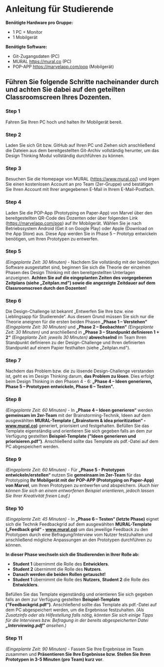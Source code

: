 

# **Anleitung für Studierende**

**Benötigte Hardware pro Gruppe:**
* 1 PC + Monitor
* 1 Mobilgerät

**Benötigte Software:**
* Git-Zugangsdaten (PC)
* MURAL https://mural.co (PC)
* POP-APP https://marvelapp.com/pop (Mobilgerät)


## Führen Sie folgende Schritte nacheinander durch und achten Sie dabei auf den geteilten Classroomscreen Ihres Dozenten.

### Step 1
Fahren Sie Ihren PC hoch und halten Ihr Mobilgerät bereit.

### Step 2
Laden Sie sich Git bzw. GitHub auf Ihren PC und Ziehen sich anschließend die Dateien aus dem bereitgestellten Git-Archiv vollständig herunter, um das Design Thinking Modul vollständig durchführen zu können.

### Step 3
Besuchen Sie die Homepage von MURAL (https://www.mural.co/) und legen Sie einen kostenlosen Account an pro Team (2er-Gruppe) und bestätigen Sie Ihren Account mit Ihrer angegebenen E-Mail in Ihrem E-Mail-Postfach.

### Step 4
Laden Sie die POP-App (Prototyping on Paper-App) von Marvel über den bereitgestellten QR-Code des Dozenten oder über folgenden Link (https://marvelapp.com/pop) auf Ihr Mobilgerät.
Wählen Sie je nach Betriebssystem Android (Get it on Google Play) oder Apple (Download on the App Store) aus. Diese App werden Sie in Phase 5 – Prototyp entwickeln benötigen, um Ihren Prototypen zu entwerfen.

### Step 5
*(Eingeplante Zeit: 30 Minuten)* - Nachdem Sie vollständig  mit der benötigten Software ausgestattet sind, beginnen Sie sich die Theorie der einzelnen Phasen des Design Thinking mit den bereitgestellten Unterlagen anzueignen. 
**Achten Sie auf die eingeplanten Zeiten des vorgegebenen Zeitplans (siehe „Zeitplan.md") sowie die angezeigte Zeitdauer auf dem Classroomscreen durch den Dozenten!**

### Step 6
Die Design-Challenge ist bekannt „Entwerfen Sie Ihre bzw. eine Lieblingsapp für Studierende“. 
Aus diesem Grund müssen Sie sich nur die Theorie aneignen für die ersten beiden Phasen **„Phase 1 – Verstehen“** *(Eingeplante Zeit: 30 Minuten)* und **„Phase 2 – Beobachten“** *(Eingeplante Zeit: 30 Minuten)* und anschließend in **„Phase 3 – Standpunkt definieren 1 + 2“** *(Eingeplante Zeit: jeweils 30 Minuten)* **abwechselnd** im Team Ihren Standpunkt definieren zu der Design-Challenge und Ihren definierten Standpunkt auf einem Papier festhalten (siehe „Zeitplan.md").

### Step 7
Nachdem das Problem bzw. die zu lösende Design-Challenge verstanden ist, geht es im Design Thinking darum, **das Problem zu lösen**. 
Dies erfolgt beim Design Thinking in den Phasen 4 - 6: **„Phase 4 – Ideen generieren, Phase 5 – Prototypen entwickeln, Phase 6 – Testen".**

### Step 8
*(Eingeplante Zeit: 60 Minuten)* - In **„Phase 4 – Ideen generieren“** werden **gemeinsam im 2er-Team** mit der Brainstorming-Technik, Ideen auf dem ausgewählten **MURAL-Template („Brainstorm & idea prioritization“ - www.mural.co)** generiert, priorisiert und festgehalten. 
Befüllen Sie das Template eigenständig und orientieren Sie sich gegeben falls an dem zur Verfügung gestellten **Beispiel-Template ("Ideen generieren und priorisieren.pdf“)**.
Anschließend sollte das Template als pdf.-Datei auf dem PC abgespeichert werden.

### Step 9
*(Eingeplante Zeit: 60 Minuten)* - Für **„Phase 5 - Prototypen entwickeln/erstellen“** nutzen Sie **gemeinsam im 2er-Team** für das Prototyping **Ihr Mobilgerät mit der POP-APP (Prototyping on Paper-App) von Marvel**, um Ihren Prototypen zu entwerfen und abspeichern. *(Auch hier können Sie sich an einem entworfenen Beispiel orientieren, jedoch lassen Sie Ihrer Kreativität freien Lauf.)*

### Step 10
*(Eingeplante Zeit: 45 Minuten)* - In **„Phase 6 – Testen“ (letzte Phase)** eignet sich die Technik Feedbackgrid auf dem ausgewählten **MURAL-Template („Feedback grid“ - www.mural.co)** um das jeweilige Feedback zu den Prototypen durch eine Befragung/Interview vom Nutzer festzuhalten und anschließend mögliche Anpassungen an den Prototypen durchführen zu können.

**In dieser Phase wechseln sich die Studierenden in Ihrer Rolle ab:** 
* **Student 1** übernimmt die Rolle des **Entwicklers**.
* **Student 2** übernimmt die Rolle des **Nutzers**.
* **Danach werden die beiden Rollen getauscht!**
* **Student 1** übernimmt die Rolle des **Nutzers**, **Student 2** die Rolle des **Entwicklers**.

Befüllen Sie das Template eigenständig und orientieren Sie sich gegeben falls an dem zur Verfügung gestellten **Beispiel-Template ("Feedbackgrid.pdf“)**.
Anschließend sollte das Template als pdf.-Datei auf dem PC abgespeichert werden, um die Ergebnisse festzuhalten. 
*(Als Zusatzinfo oder als Hilfestellung falls nötig, könnten Sie sich einige Tipps für die Interviews bzw. Befragung in der bereits abgespeicherten Datei **„Interviewing.pdf"** ansehen.)*

### Step 11
*(Eingeplante Zeit: 90 Minuten)* - Fassen Sie Ihre Ergebnisse im Team zusammen und **Präsentieren Sie Ihre Ergebnisse bzw. Stellen Sie Ihren Prototypen in 3-5 Minuten (pro Team) kurz vor**.



